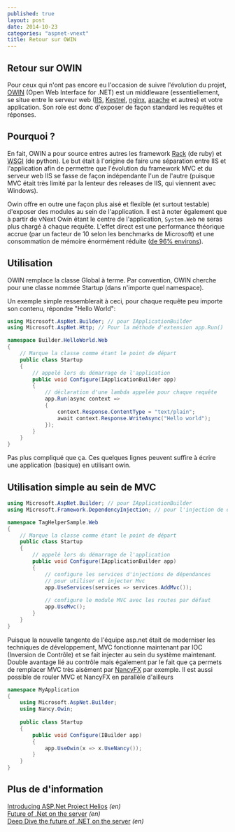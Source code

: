 ```yaml
---
published: true
layout: post
date: 2014-10-23
categories: "aspnet-vnext"
title: Retour sur OWIN
---
```


Retour sur OWIN
---------------

Pour ceux qui n'ont pas encore eu l'occasion de suivre l'évolution du projet, [OWIN] (Open Web Interface for .NET) est un middleware (essentiellement, se situe entre le serveur web ([IIS], [Kestrel], [nginx], [apache] et autres) et votre application. Son role est donc d'exposer de façon standard les requêtes et réponses.

Pourquoi ?
----------

En fait, OWIN a pour source entres autres les framework [Rack] (de ruby) et [WSGI] (de python). Le but était à l'origine de faire une séparation entre IIS et l'application afin de permettre que l'évolution du framework MVC et du serveur web IIS se fasse de façon indépendante l'un de l'autre (puisque MVC était très limité par la lenteur des releases de IIS, qui viennent avec Windows). 

Owin offre en outre une façon plus aisé et flexible (et surtout testable) d'exposer des modules au sein de l'application. Il est à noter également que à partir de vNext Owin étant le centre de l'application, `System.Web` ne seras plus chargé à chaque requête. L'effet direct est une performance théorique accrue (par un facteur de 10 selon les benchmarks de Microsoft) et une consommation de mémoire énormément réduite ([de 96% environs]).

Utilisation
-----------

OWIN remplace la classe Global à terme. Par convention, OWIN cherche pour une classe nommée Startup (dans n'importe quel namespace).

Un exemple simple ressemblerait à ceci, pour chaque requête peu importe son contenu, répondre "Hello World":

``` csharp
using Microsoft.AspNet.Builder; // pour IApplicationBuilder
using Microsoft.AspNet.Http; // Pour la méthode d'extension app.Run()

namespace Builder.HelloWorld.Web
{
    // Marque la classe comme étant le point de départ
    public class Startup
    {
        // appelé lors du démarrage de l'application
        public void Configure(IApplicationBuilder app)
        {
            // déclaration d'une lambda appelée pour chaque requête
            app.Run(async context =>
            {
                context.Response.ContentType = "text/plain";
                await context.Response.WriteAsync("Hello world");
            });
        }
    }
}
```

Pas plus compliqué que ça. Ces quelques lignes peuvent suffire à écrire une application (basique) en utilisant owin.

Utilisation simple au sein de MVC
---------------------------------

``` csharp
using Microsoft.AspNet.Builder; // pour IApplicationBuilder
using Microsoft.Framework.DependencyInjection; // pour l'injection de dépendances

namespace TagHelperSample.Web
{
    // Marque la classe comme étant le point de départ
    public class Startup
    {
        // appelé lors du démarrage de l'application
        public void Configure(IApplicationBuilder app)
        {
            // configure les services d'injections de dépendances 
            // pour utiliser et injecter Mvc
            app.UseServices(services => services.AddMvc());
            
            // configure le module MVC avec les routes par défaut
            app.UseMvc();
        }
    }
}
```
Puisque la nouvelle tangente de l'équipe asp.net était de moderniser les techniques de développement, MVC fonctionne maintenant par IOC (Inversion de Contrôle) et se fait injecter au sein du système maintenant. Double avantage lié au contrôle mais également par le fait que ça permets de remplacer MVC très aisément par [NancyFX] par exemple. Il est aussi possible de rouler MVC et NancyFX en parallèle d'ailleurs

``` csharp
namespace MyApplication
{
    using Microsoft.AspNet.Builder;
    using Nancy.Owin;
 
    public class Startup
    {
        public void Configure(IBuilder app)
        {
            app.UseOwin(x => x.UseNancy());
        }
    }
}
```

Plus de d'information
---------------------

[Introducing ASP.Net Project Helios] *(en)*  
[Future of .Net on the server] *(en)*  
[Deep Dive the future of .NET on the server] *(en)*  

[OWIN]: http://owin.org/
[Kestrel]: https://github.com/aspnet/KestrelHttpServer
[nginx]: http://nginx.org/
[apache]: http://apache.org/
[IIS]: http://iis.net/
[Rack]: http://rack.github.io/
[WSGI]: https://docs.python.org/2/library/wsgiref.html
[NancyFX]: http://nancyfx.org/
[de 96% environs]: http://blogs.msdn.com/b/webdev/archive/2014/02/18/introducing-asp-net-project-helios.aspx
[Introducing ASP.Net Project Helios]: http://blogs.msdn.com/b/webdev/archive/2014/02/18/introducing-asp-net-project-helios.aspx
[Future of .Net on the server]: http://channel9.msdn.com/Events/TechEd/NorthAmerica/2014/DEV-B385
[Deep Dive the future of .NET on the server]: http://channel9.msdn.com/Events/TechEd/NorthAmerica/2014/DEV-B411

